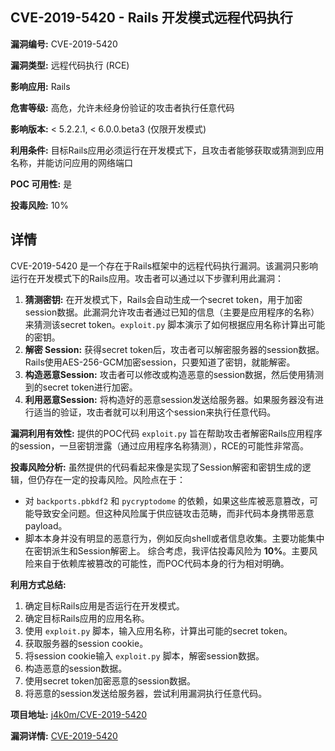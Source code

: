 ## CVE-2019-5420 - Rails 开发模式远程代码执行

**漏洞编号:** CVE-2019-5420

**漏洞类型:** 远程代码执行 (RCE)

**影响应用:** Rails

**危害等级:** 高危，允许未经身份验证的攻击者执行任意代码

**影响版本:** < 5.2.2.1, < 6.0.0.beta3 (仅限开发模式)

**利用条件:** 目标Rails应用必须运行在开发模式下，且攻击者能够获取或猜测到应用名称，并能访问应用的网络端口

**POC 可用性:** 是

**投毒风险:** 10%

## 详情

CVE-2019-5420 是一个存在于Rails框架中的远程代码执行漏洞。该漏洞只影响运行在开发模式下的Rails应用。攻击者可以通过以下步骤利用此漏洞：

1.  **猜测密钥:** 在开发模式下，Rails会自动生成一个secret token，用于加密session数据。此漏洞允许攻击者通过已知的信息（主要是应用程序的名称）来猜测该secret token。`exploit.py` 脚本演示了如何根据应用名称计算出可能的密钥。
2.  **解密 Session:** 获得secret token后，攻击者可以解密服务器的session数据。Rails使用AES-256-GCM加密session，只要知道了密钥，就能解密。
3.  **构造恶意Session:**  攻击者可以修改或构造恶意的session数据，然后使用猜测到的secret token进行加密。
4.  **利用恶意Session:** 将构造好的恶意session发送给服务器。如果服务器没有进行适当的验证，攻击者就可以利用这个session来执行任意代码。

**漏洞利用有效性:**
提供的POC代码 `exploit.py` 旨在帮助攻击者解密Rails应用程序的session，一旦密钥泄露（通过应用程序名称猜测），RCE的可能性非常高。

**投毒风险分析:**
虽然提供的代码看起来像是实现了Session解密和密钥生成的逻辑，但仍存在一定的投毒风险。风险点在于：
*   对 `backports.pbkdf2` 和 `pycryptodome` 的依赖，如果这些库被恶意篡改，可能导致安全问题。但这种风险属于供应链攻击范畴，而非代码本身携带恶意payload。
*   脚本本身并没有明显的恶意行为，例如反向shell或者信息收集。主要功能集中在密钥派生和Session解密上。
综合考虑，我评估投毒风险为 **10%**。主要风险来自于依赖库被篡改的可能性，而POC代码本身的行为相对明确。

**利用方式总结:**
1.  确定目标Rails应用是否运行在开发模式。
2.  确定目标Rails应用的应用名称。
3.  使用 `exploit.py` 脚本，输入应用名称，计算出可能的secret token。
4.  获取服务器的session cookie。
5.  将session cookie输入 `exploit.py` 脚本，解密session数据。
6.  构造恶意的session数据。
7.  使用secret token加密恶意的session数据。
8.  将恶意的session发送给服务器，尝试利用漏洞执行任意代码。

**项目地址:** [j4k0m/CVE-2019-5420](https://github.com/j4k0m/CVE-2019-5420)

**漏洞详情:** [CVE-2019-5420](https://nvd.nist.gov/vuln/detail/CVE-2019-5420)